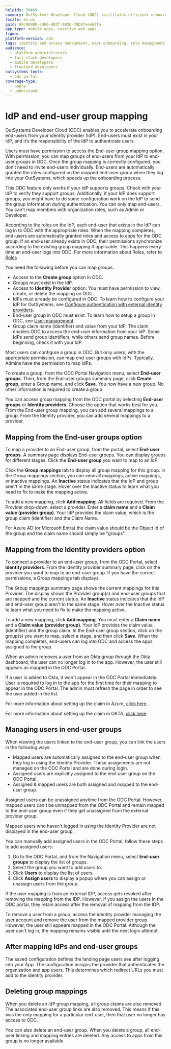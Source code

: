 ```yaml
---
helpids: 30469
summary: OutSystems Developer Cloud (ODC) facilitates efficient onboarding by enabling group mapping from identity providers to automate role assignments.
locale: en-us
guid: 84c9098b-c486-483f-9836-70b8faee63fa
app_type: mobile apps, reactive web apps
figma:
platform-version: odc
tags: identity and access management, user onboarding, role management, identity providers, group mapping
audience:
  - platform administrators
  - full stack developers
  - mobile developers
  - frontend developers
outsystems-tools:
  - odc portal
coverage-type:
  - apply
  - understand
---
```


# IdP and end-user group mapping

OutSystems Developer Cloud (ODC) enables you to accelerate onboarding end-users from your identity provider (IdP). End-users must exist in your IdP, and it’s the responsibility of the IdP to authenticate users.

Users must have permission to access the End-user group mapping option. With permission, you can map groups of end-users from your IdP to end-user groups in ODC. Once the group mapping is correctly configured, you don’t need to invite end-users individually. End-users are automatically granted the roles configured on the mapped end-user group when they log into your OutSystems, which speeds up the onboarding process.

<div class="info" markdown="1">

This ODC feature only works if your IdP supports groups. Check with your IdP to verify they support groups. Additionally, if your IdP does support groups, you might have to do some configuration work on the IdP to send the group information during authentication. You can only map end-users. You can’t map members with organization roles, such as Admin or Developer.

</div>

According to the roles on the IdP, each end-user that exists in the IdP can log in to ODC with the appropriate roles. When the mapping completes, end-users are automatically granted roles and access to apps for the ODC group. If an end-user already exists in ODC, their permissions synchronize according to the existing group mapping if applicable. This happens every time an end-user logs into ODC. For more information about Roles, refer to [Roles](../../user-management/roles.md)

You need the following before you can map groups:

* Access to the **Create group** option in ODC.
* Groups must exist in the IdP.
* Access to **Identity Provider** option. You must have permission to view, create, or delete the mapping on ODC.
* IdPs must already be configured in ODC. To learn how to configure your IdP for OutSystems, see [Configure authentication with external identity providers](intro.md).
* End-user group in ODC must exist. To learn how to setup a group in ODC, see [User-management](../../user-management/intro.md).
* Group claim name (identifier) and value from your IdP. The claim enables ODC to access the end-user information from your IdP. Some IdPs send group identifiers, while others send group names. Before beginning, check it with your IdP.

Most users can configure a group in ODC. But only users, with the appropriate permission, can map end-user groups with IdPs. Typically, Admins have the permission to map IdPs.

To create a group, from the ODC Portal Navigation menu, select **End-user groups**. Then, from the End-user groups summary page, click **Create group**, enter a Group name, and click **Save**. You now have a new group. No other information is required to create a group.

You can access group mapping from the ODC portal by selecting **End-user groups** or **Identity providers**. Choose the option that works best for you. From the End-user group mapping, you can add several mappings to a group. From the Identity provider, you can add several mappings to a provider.

## Mapping from the End-user groups option

To map a provider to an End-user group, from the portal, select **End-user groups**. A summary page displays End-user groups. You can display groups for different stages. Click the **End-user group** you want to map to an IdP.

Click the **Group mappings** tab to display all group mapping for this group. In the Group mappings section, you can view all mappings, active mappings, or inactive mappings. An **Inactive** status indicates that the IdP and group aren't in the same stage. Hover over the Inactive status to learn what you need to fix to make the mapping active.

To add a new mapping, click **Add mapping**. All fields are required. From the Provider drop-down, select a provider. Enter a **claim name** and a **Claim value (provider group)**. Your IdP provides the claim value, which is the group claim (identifier) and the Claim Name.

<div class="info" markdown="1">

For Azure AD (or Microsoft Entra) the claim value should be the Object Id of the group and the claim name should simply be "groups".

</div>

## Mapping from the Identity providers option

To connect a provider to an end-user group, from the ODC Portal, select **Identity providers**. From the Identity provider summary page, click on the provider you want to map to an end-user group. If you have the correct permissions, a Group mappings tab displays.

The Group mappings summary page shows the current mappings for this Provider. The display shows the Provider group(s) and end-user groups that are mapped and the current status. An **Inactive** status indicates that the IdP and end-user group aren't in the same stage. Hover over the Inactive status to learn what you need to fix to make the mapping active.

To add a new mapping, click **Add mapping**. You must enter a **Claim name** and a **Claim value (provider group)**. Your IdP provides the claim value (identifier) and the group claim. In the End-user group section, click on the group(s) you want to map, select a stage, and then click **Save**. When the mapping completes, end-users can log into ODC and access the apps assigned to the group.

When an admin removes a user from an Okta group through the Okta dashboard, the user can no longer log in to the app. However, the user still appears as mapped in the ODC Portal.

If a user is added to Okta, it won't appear in the ODC Portal immediately. User is required to log in to the app for the first time for their mapping to appear in the ODC Portal. The admin must refresh the page in order to see the user added in the list.

For more information about setting up the claim in Azure, [click here](https://learn.microsoft.com/en-us/azure/active-directory/hybrid/connect/how-to-connect-fed-group-claims).

For more information about setting up the claim in OKTA, [click here](https://help.okta.com/asa/en-us/content/topics/adv_server_access/docs/group-management.htm).

## Managing users in end-user groups

When viewing the users linked to the end-user group, you can link the users in the following ways:

* Mapped users are automatically assigned to the end-user group when they log in using the Identity Provider. These assignments are not managed on the ODC Portal and are done during login. 
* Assigned users are explicitly assigned to the end-user group on the ODC Portal. 
* Assigned & mapped users are both assigned and mapped to the end-user group. 

Assigned users can be unassigned anytime from the ODC Portal. However, mapped users can't be unmapped from the ODC Portal and remain mapped to the end-user group even if they get unassigned from the external provider group.
 
<div class="info" markdown="1">

Mapped users who haven't logged in using the Identity Provider are not displayed in the end-user group. 

</div>

You can manually add assigned users in the ODC Portal, follow these steps to add assigned users:

1. Go to the ODC Portal, and from the Navigation menu, select **End-user groups** to display the list of groups.
1. Select the group you want to add users to.
1. Click **Users** to display the list of users. 
1. Click **Assign users** to display a popup where you can assign or unassign users from the group.

If the user mapping is from an external IDP, access gets revoked after removing the mapping from the IDP. However, if you assign the users in the ODC portal, they retain access after the removal of mapping from the IDP.

To remove a user from a group, access the identity provider managing the user account and remove the user from the mapped provider group. However, the user still appears mapped in the ODC Portal. Although the user can't log in, the mapping remains visible until the next login attempt.

## After mapping IdPs and end-user groups

The saved configuration defines the landing page users see after logging into your App. The configuration assigns the provider that authenticates the organization and app users. This determines which redirect URLs you must add to the identity provider.

## Deleting group mappings

When you delete an IdP group mapping, all group claims are also removed. The associated end-user group links are also removed. This means if this was the only mapping for a particular end-user, then that user no longer has access to ODC.

You can also delete an end-user group. When you delete a group, all end-user linking and mapping entries are deleted. Any access to apps from this group is no longer available.
